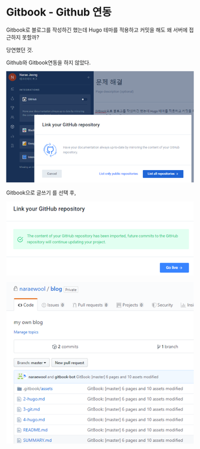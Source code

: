 # Gitbook - Github 연동

Gitbook로 블로그를 작성하긴 했는데 Hugo 테마를 적용하고 커밋을 해도 왜 서버에 접근하지 못할까?

당연했던 것.

Github와 Gitbook연동을 하지 않았다.

![](../../.gitbook/assets/image%20%289%29.png)

Gitbook으로 글쓰기 를 선택 후,

![](../../.gitbook/assets/image%20%2813%29.png)

![](../../.gitbook/assets/image%20%287%29.png)


